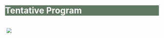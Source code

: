 
<br>
<br>
<div class="widewrapper pagetitle">
  <div class="container" style="background-color:#617863">
    <h1 style="color:white;">Tentative Program</h1>
  </div>
</div>
<br>


<img style="height: auto; width:auto;padding:5px;"  src="./assets/img/tentative_program.PNG">

